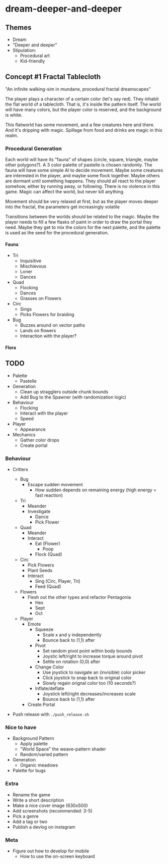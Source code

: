 # dream-deeper-and-deeper

## Themes

- Dream
- "Deeper and deeper"
- Stipulation:
  - Procedural art
  - Kid-friendly

## Concept #1 Fractal Tablecloth

"An infinite walking-sim in mundane, procedural fractal dreamscapes"

The player plays a character of a certain color (let's say red). They inhabit the flat world of a tablecloth. That is, it's inside the pattern itself. The world will have many colors, but the player color is reserved, and the background is white.

This flatworld has some movement, and a few creatures here and there. And it's dripping with magic. Spillage from food and drinks are magic in this realm.

### Procedural Generation

Each world will have its "fauna" of shapes (circle, square, triangle, maybe other polygons?). A 3 color palette of pastelle is chosen randomly. The fauna will have some simple AI to decide movement. Maybe some creatures are interested in the player, and maybe some flock together. Maybe others are dormant until something happens. They should all react to the player somehow, either by running away, or following. There is no violence in this game. Magic can affect the world, but never kill anything.

Movement should be very relaxed at first, but as the player moves deeper into the fractal, the parameters get increasingly volatile

Transitions between the worlds should be related to the magic. Maybe the player needs to fill a few flasks of paint in order to draw the portal they need. Maybe they get to mix the colors for the next palette, and the palette is used as the seed for the procedural generation.

#### Fauna

- Tri
  - Inquisitive
  - Mischievous
  - Loner
  - Dances
- Quad
  - Flocking
  - Dances
  - Grasses on Flowers
- Circ
  - Sings
  - Picks Flowers for braiding
- Bug
  - Buzzes around on vector paths
  - Lands on flowers
  - Interaction with the player?

#### Flora

## TODO

- Palette
  - Pastelle
- Generation
  - Clean up stragglers outside chunk bounds
  - Add Bug to the Spawner (with randomization logic)
- Behaviour
  - Flocking
  - Interact with the player
  - Speed
- Player
  - Appearance
- Mechanics
  - Gather color drops
  - Create portal

### Behaviour

- Critters
  - Bug
    - Escape sudden movement
      - How sudden depends on remaining energy (high energy = fast reaction)
  - Tri
    - Meander
    - Investigate
      - Dance
      - Pick Flower
  - Quad
    - Meander
    - Interact
      - Eat (Flower)
        - Poop
      - Flock (Quad)
  - Circ
    - Pick Flowers
    - Plant Seeds
    - Interact
      - Sing (Circ, Player, Tri)
      - Feed (Quad)
  - Flowers
    - Flesh out the other types and refactor Pentagonia
      - Hex
      - Sept
      - Oct
  - Player
    - Emote
      - Squeeze
        - Scale x and y independently
        - Bounce back to (1,1) after
      - Pivot
        - Set random pivot point within body bounds
        - Joystic left/right to increase torque around pivot
        - Settle on rotation (0,0) after
      - Change Color
        - Use joystick to navigate an (invisible) color picker
        - Click joystick to snap back to original color
        - Slowly regain orignal color too (10 seconds?)
      - Inflate/deflate
        - Joystick left/right decreases/increases scale
        - Bounce back to (1,1) after
    - Create Portal

- Push release with `./push_release.sh`

### Nice to have

- Background Pattern
  - Apply palette
  - "World Space" the weave-pattern shader
  - Random/varied pattern
- Generation
  - Organic meadows
- Palette for bugs

### Extra

- Rename the game
- Write a short description
- Make a nice cover image (630x500)
- Add screenshots (recommended: 3-5)
- Pick a genre
- Add a tag or two
- Publish a devlog on instagram

### Meta

- Figure out how to develop for mobile
  - How to use the on-screen keyboard
